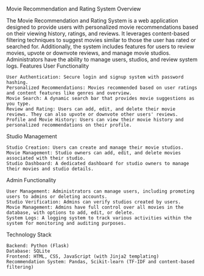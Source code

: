 Movie Recommendation and Rating System
Overview

The Movie Recommendation and Rating System is a web application designed to provide users with personalized movie recommendations based on their viewing history, ratings, and reviews. It leverages content-based filtering techniques to suggest movies similar to those the user has rated or searched for. Additionally, the system includes features for users to review movies, upvote or downvote reviews, and manage movie studios. Administrators have the ability to manage users, studios, and review system logs.
Features
User Functionality

    User Authentication: Secure login and signup system with password hashing.
    Personalized Recommendations: Movies recommended based on user ratings and content features like genres and overview.
    Movie Search: A dynamic search bar that provides movie suggestions as you type.
    Review and Rating: Users can add, edit, and delete their movie reviews. They can also upvote or downvote other users' reviews.
    Profile and Movie History: Users can view their movie history and personalized recommendations on their profile.

Studio Management

    Studio Creation: Users can create and manage their movie studios.
    Movie Management: Studio owners can add, edit, and delete movies associated with their studio.
    Studio Dashboard: A dedicated dashboard for studio owners to manage their movies and studio details.

Admin Functionality

    User Management: Administrators can manage users, including promoting users to admins or deleting accounts.
    Studio Verification: Admins can verify studios created by users.
    Movie Management: Admins have full control over all movies in the database, with options to add, edit, or delete.
    System Logs: A logging system to track various activities within the system for monitoring and auditing purposes.

Technology Stack

    Backend: Python (Flask)
    Database: SQLite
    Frontend: HTML, CSS, JavaScript (with Jinja2 templating)
    Recommendation System: Pandas, Scikit-learn (TF-IDF and content-based filtering)

